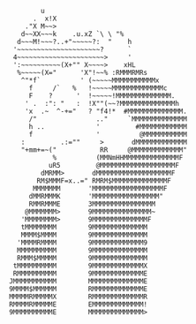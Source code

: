                   u                                 
                .  x!X                                 
              ."X M~~>                                 
             d~~XX~~~k    .u.xZ `\ \ "%                
            d~~~M!~~~?..+"~~~~~?:  "    h              
           '~~~~~~~~~~~~~~~~~~~~~?      `              
           4~~~~~~~~~~~~~~~~~~~~~~>     '              
           ':~~~~~~~~~~(X+"" X~~~~>    xHL             
            %~~~~~(X="      'X"!~~% :RMMMRMRs          
             ^"*f`          ' (~~~~~MMMMMMMMMMMx       
               f     /`   %   !~~~~~MMMMMMMMMMMMMc     
               F    ?      '  !~~~~~!MMMMMMMMMMMMMM.   
              ' .  :": "   :  !X""(~~?MMMMMMMMMMMMMMh  
              'x  .~  ^-+="   ? "f4!*  #MMMMMMMMMMMMMM.
               /"               .."     `MMMMMMMMMMMMMM
               h ..             '         #MMMMMMMMMMMM
               f                '          @MMMMMMMMMMM
             :         .:=""     >       dMMMMMMMMMMMMM
             "+mm+=~("           RR     @MMMMMMMMMMMMM"
                     %          (MMNmHHMMMMMMMMMMMMMMF 
                    uR5         @MMMMMMMMMMMMMMMMMMMF  
                  dMRMM>       dMMMMMMMMMMMMMMMMMMMF   
                 RM$MMMF=x..=" RMRM$MMMMMMMMMMMMMMF    
                MMMMMMM       'MMMMMMMMMMMMMMMMMMF     
               dMMRMMMK       'MMMMMMMMMMMMMMMMM"      
               RMMRMMME       3MMMMMMMMMMMMMMMM        
              @MMMMMMM>       9MMMMMMMMMMMMMMM~        
             'MMMMMMMM>       9MMMMMMMMMMMMMMF         
             tMMMMMMMM        9MMMMMMMMMMMMMM          
             MMMM$MMMM        9MMMMMMMMMMMMMM          
            'MMMMRMMMM        9MMMMMMMMMMMMM9          
            MMMMMMMMMM        9MMMMMMMMMMMMMM          
            RMMM$MMMMM        9MMMMMMMMMMMMMM          
           tMMMMMMMMMM        9MMMMMMMMMMMMMX          
           RMMMMMMMMMM        9MMMMMMMMMMMMME          
          JMMMMMMMMMMM        MMMMMMMMMMMMMME          
          9MMMM$MMMMMM        RMMMMMMMMMMMMME          
          MMMMMRMMMMMX        RMMMMMMMMMMMMMR          
          RMMMMRMMMMME        EMMMMMMMMMMMMM!          
          9MMMMMMMMMME        MMMMMMMMMMMMMM>
